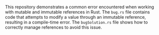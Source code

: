 This repository demonstrates a common error encountered when working with mutable and immutable references in Rust. The `bug.rs` file contains code that attempts to modify a value through an immutable reference, resulting in a compile-time error.  The `bugSolution.rs` file shows how to correctly manage references to avoid this issue.